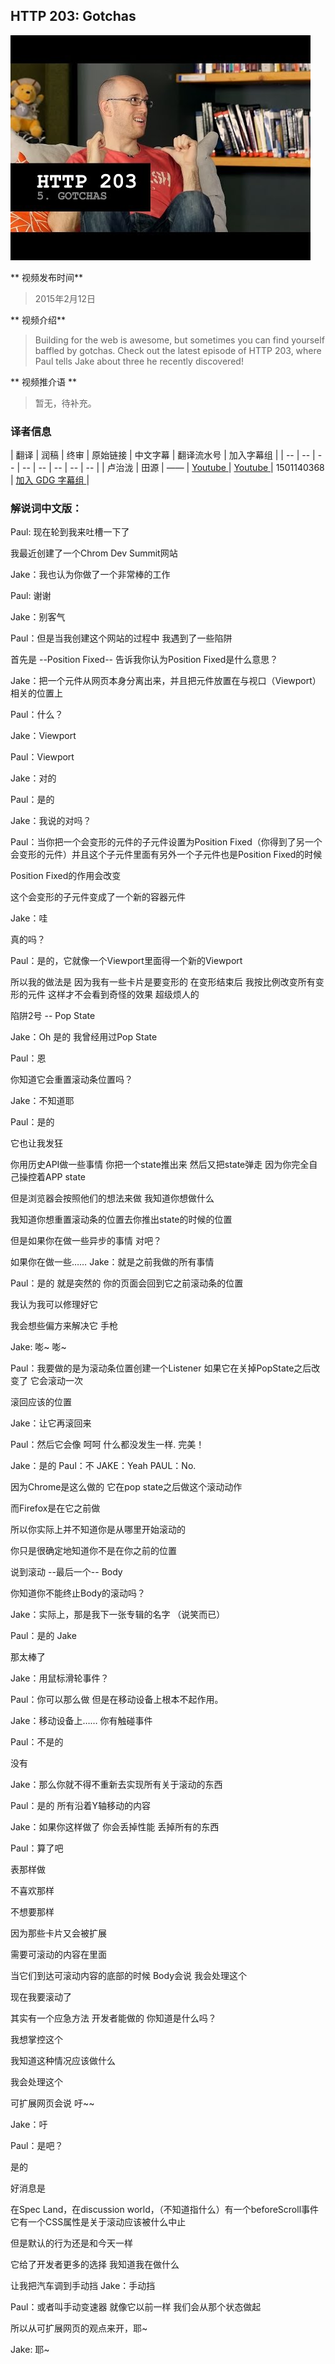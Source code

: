 
## HTTP 203: Gotchas

![video_screenshot](images/VJQtNxyKJhQ.jpg)

** 视频发布时间**
 
> 2015年2月12日

** 视频介绍**

>Building for the web is awesome, but sometimes you can find yourself baffled by gotchas. Check out the latest episode of HTTP 203, where Paul tells Jake about three he recently discovered!

** 视频推介语 **

>  暂无，待补充。


### 译者信息

| 翻译 | 润稿 | 终审 | 原始链接 | 中文字幕 |  翻译流水号  |  加入字幕组  |
| -- | -- | -- | -- | -- |  -- | -- | -- |
| 卢治泷 | 田源 | —— | [ Youtube ]( https://www.youtube.com/watch?v=VJQtNxyKJhQ )  |  [ Youtube ]( https://www.youtube.com/watch?v=fjnDDPdS-Bk&list=PLvivLNHqjooz0jg-8ShYbWz4BERNNNR6Q&index=40 ) | 1501140368 | [ 加入 GDG 字幕组 ]( http://www.gfansub.com/join_translator )  |



### 解说词中文版：

Paul: 现在轮到我来吐槽一下了

我最近创建了一个Chrom Dev Summit网站

Jake：我也认为你做了一个非常棒的工作

Paul: 谢谢

Jake：别客气

Paul：但是当我创建这个网站的过程中  我遇到了一些陷阱

首先是 --Position Fixed--  告诉我你认为Position Fixed是什么意思？

Jake：把一个元件从网页本身分离出来，并且把元件放置在与视口（Viewport）相关的位置上

Paul：什么？

Jake：Viewport

Paul：Viewport


Jake：对的

Paul：是的

Jake：我说的对吗？

Paul：当你把一个会变形的元件的子元件设置为Position Fixed（你得到了另一个会变形的元件）并且这个子元件里面有另外一个子元件也是Position Fixed的时候

Position Fixed的作用会改变

这个会变形的子元件变成了一个新的容器元件

Jake：哇

真的吗？

Paul：是的，它就像一个Viewport里面得一个新的Viewport

所以我的做法是  因为我有一些卡片是要变形的  在变形结束后  我按比例改变所有变形的元件  这样才不会看到奇怪的效果  超级烦人的

陷阱2号 -- Pop State

Jake：Oh 是的 我曾经用过Pop State

Paul：恩

你知道它会重置滚动条位置吗？

Jake：不知道耶

Paul：是的

它也让我发狂

你用历史API做一些事情  你把一个state推出来  然后又把state弹走  因为你完全自己操控着APP state

但是浏览器会按照他们的想法来做  我知道你想做什么

我知道你想重置滚动条的位置去你推出state的时候的位置

但是如果你在做一些异步的事情  对吧？

如果你在做一些…… Jake：就是之前我做的所有事情

Paul：是的  就是突然的  你的页面会回到它之前滚动条的位置

我认为我可以修理好它

我会想些偏方来解决它  手枪

Jake: 嘭~ 嘭~

Paul：我要做的是为滚动条位置创建一个Listener  如果它在关掉PopState之后改变了    它会滚动一次

滚回应该的位置

Jake：让它再滚回来

Paul：然后它会像  呵呵  什么都没发生一样. 完美！

Jake：是的  Paul：不
JAKE：Yeah  PAUL：No.

因为Chrome是这么做的  它在pop state之后做这个滚动动作

而Firefox是在它之前做

所以你实际上并不知道你是从哪里开始滚动的

你只是很确定地知道你不是在你之前的位置

说到滚动 --最后一个-- Body

你知道你不能终止Body的滚动吗？

Jake：实际上，那是我下一张专辑的名字 （说笑而已）

Paul：是的 Jake

那太棒了

Jake：用鼠标滑轮事件？

Paul：你可以那么做  但是在移动设备上根本不起作用。

Jake：移动设备上…… 你有触碰事件

Paul：不是的

没有

Jake：那么你就不得不重新去实现所有关于滚动的东西

Paul：是的 所有沿着Y轴移动的内容

Jake：如果你这样做了  你会丢掉性能  丢掉所有的东西

Paul：算了吧

表那样做

不喜欢那样

不想要那样

因为那些卡片又会被扩展

需要可滚动的内容在里面

当它们到达可滚动内容的底部的时候  Body会说  我会处理这个

现在我要滚动了

其实有一个应急方法  开发者能做的  你知道是什么吗？

我想掌控这个

我知道这种情况应该做什么

我会处理这个

可扩展网页会说  吁~~

Jake：吁

Paul：是吧？

是的

好消息是

在Spec Land，在discussion world，（不知道指什么）有一个beforeScroll事件  它有一个CSS属性是关于滚动应该被什么中止

但是默认的行为还是和今天一样

它给了开发者更多的选择  我知道我在做什么

让我把汽车调到手动挡  Jake：手动挡

Paul：或者叫手动变速器  就像它以前一样  我们会从那个状态做起

所以从可扩展网页的观点来开，耶~

Jake: 耶~




